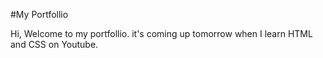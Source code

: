 #My Portfollio

Hi, Welcome to my portfollio. it's coming up tomorrow when I learn HTML and CSS on Youtube.

